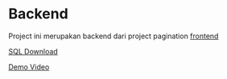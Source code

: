 # Backend

Project ini merupakan backend dari project pagination [frontend](https://github.com/luthvirtue/frontend)

[SQL Download](https://github.com/luthvirtue/frontend)

[Demo Video](https://drive.google.com/file/d/1qokb4SL1Fy6-znOnT_CyFqLpoGhEYNS3/view?usp=share_link)
